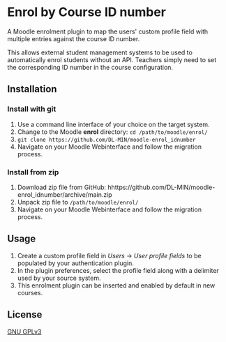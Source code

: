 # Enrol by Course ID number

A Moodle enrolment plugin to map the users' custom profile field with multiple entries against the course ID number.

This allows external student management systems to be used to automatically enrol students without an API. Teachers simply need to set the corresponding ID number in the course configuration.


## Installation

### Install with git

1. Use a command line interface of your choice on the target system.
1. Change to the Moodle **enrol** directory: `cd /path/to/moodle/enrol/`
1. `git clone https://github.com/DL-MIN/moodle-enrol_idnumber`
1. Navigate on your Moodle Webinterface and follow the migration process.


### Install from zip

1. Download zip file from GitHub: hhttps://github.com/DL-MIN/moodle-enrol_idnumber/archive/main.zip
1. Unpack zip file to `/path/to/moodle/enrol/`
1. Navigate on your Moodle Webinterface and follow the migration process.


## Usage

1. Create a custom profile field in *Users* → *User profile fields* to be populated by your authentication plugin.
1. In the plugin preferences, select the profile field along with a delimiter used by your source system.
1. This enrolment plugin can be inserted and enabled by default in new courses.


## License

[GNU GPLv3](https://choosealicense.com/licenses/gpl-3.0/)
